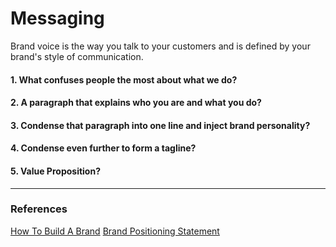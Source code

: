 # Messaging

Brand voice is the way you talk to your customers and is defined by your brand's style of communication.

#### 1. What confuses people the most about what we do?

#### 2. A paragraph that explains who you are and what you do?

#### 3. Condense that paragraph into one line and inject brand personality?

#### 4. Condense even further to form a tagline?

#### 5. Value Proposition?

<hr/>

### References

[How To Build A Brand](https://www.shopify.com/blog/how-to-build-a-brand)
[Brand Positioning Statement](https://www.risefuel.com/blog/what-is-a-positioning-statement)
